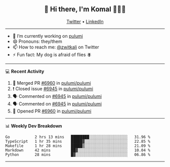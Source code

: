<h2 align="center"> 👋 Hi there, I'm Komal 🧑🏾‍💻 </h2>
<p align="center">
    <a href="https://twitter.com/zwitkali">Twitter</a> •
    <a href="https://www.linkedin.com/in/komal-ali/">LinkedIn</a>
</p>

--------

- 🔭 I’m currently working on [pulumi](https://github.com/pulumi/pulumi)
- 😄 Pronouns: they/them
- 📫 How to reach me: [@zwitkali](https://twitter.com/zwitkali) on Twitter
- ⚡ Fun fact: My dog is afraid of flies 🪰

--------
💻 **Recent Activity**

<!--START_SECTION:activity-->
1. 🎉 Merged PR [#6960](https://github.com/pulumi/pulumi/pull/6960) in [pulumi/pulumi](https://github.com/pulumi/pulumi)
2. ❗️ Closed issue [#6945](https://github.com/pulumi/pulumi/issues/6945) in [pulumi/pulumi](https://github.com/pulumi/pulumi)
3. 🗣 Commented on [#6945](https://github.com/pulumi/pulumi/issues/6945) in [pulumi/pulumi](https://github.com/pulumi/pulumi)
4. 🗣 Commented on [#6945](https://github.com/pulumi/pulumi/issues/6945) in [pulumi/pulumi](https://github.com/pulumi/pulumi)
5. 💪 Opened PR [#6960](https://github.com/pulumi/pulumi/pull/6960) in [pulumi/pulumi](https://github.com/pulumi/pulumi)
<!--END_SECTION:activity-->

--------

📊 **Weekly Dev Breakdown**
<!--START_SECTION:waka-->
```text
Go           2 hrs 13 mins   ████████░░░░░░░░░░░░░░░░░   31.96 % 
TypeScript   1 hr 35 mins    █████▓░░░░░░░░░░░░░░░░░░░   22.85 % 
Makefile     1 hr 28 mins    █████▒░░░░░░░░░░░░░░░░░░░   21.09 % 
Markdown     42 mins         ██▓░░░░░░░░░░░░░░░░░░░░░░   10.04 % 
Python       28 mins         █▓░░░░░░░░░░░░░░░░░░░░░░░   06.86 % 
```
<!--END_SECTION:waka-->

--------